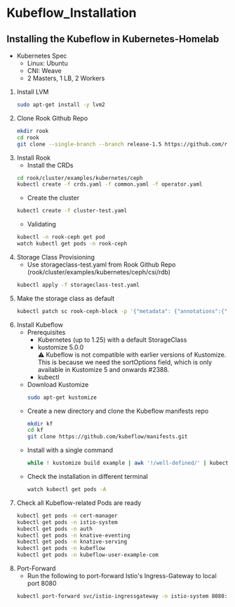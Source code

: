 # Kubeflow_Installation

## Installing the Kubeflow in Kubernetes-Homelab
- Kubernetes Spec
    - Linux: Ubuntu
    - CNI: Weave
    - 2 Masters, 1 LB, 2 Workers
1. Install LVM
    ```bash
    sudo apt-get install -y lvm2
    ```
2. Clone Rook Github Repo
    ```bash
    mkdir rook
    cd rook
    git clone --single-branch --branch release-1.5 https://github.com/rook/rook.git
    ```
3. Install Rook
    - Install the CRDs
    ```bash
    cd rook/cluster/examples/kubernetes/ceph
    kubectl create -f crds.yaml -f common.yaml -f operator.yaml
    ```
    - Create the cluster
    ```bash
    kubectl create -f cluster-test.yaml
    ```
    - Validating
    ```bash
    kubectl -n rook-ceph get pod
    watch kubectl get pods -n rook-ceph
    ```
4. Storage Class Provisioning
    - Use storageclass-test.yaml from Rook Github Repo (rook/cluster/examples/kubernetes/ceph/csi/rdb)
    ```bash
    kubectl apply -f storageclass-test.yaml
    ```
5. Make the storage class as default
    ```bash
    kubectl patch sc rook-ceph-block -p '{"metadata": {"annotations":{"storageclass.kubernetes.io/is-default-class":"true"}}}'
    ```
6. Install Kubeflow
    - Prerequisites
        - Kubernetes (up to 1.25) with a default StorageClass
        - kustomize 5.0.0  
            ⚠️ Kubeflow is not compatible with earlier versions of Kustomize. This is because we need the sortOptions field, which is only available in Kustomize 5 and onwards #2388.
        - kubectl
    - Download Kustomize
        ```bash
        sudo apt-get kustomize
        ```
    - Create a new directory and clone the Kubeflow manifests repo
        ```bash
        mkdir kf
        cd kf
        git clone https://github.com/kubeflow/manifests.git
        ```
    - Install with a single command
        ```bash
        while ! kustomize build example | awk '!/well-defined/' | kubectl apply -f -; do echo "Retrying to apply resources"; sleep 10; done
        ```
    - Check the installation in different terminal
        ```bash
        watch kubectl get pods -A
        ```
7. Check all Kubeflow-related Pods are ready
    ```bash
    kubectl get pods -n cert-manager
    kubectl get pods -n istio-system
    kubectl get pods -n auth
    kubectl get pods -n knative-eventing
    kubectl get pods -n knative-serving
    kubectl get pods -n kubeflow
    kubectl get pods -n kubeflow-user-example-com
    ```
8. Port-Forward
    - Run the following to port-forward Istio's Ingress-Gateway to local port 8080
    ```bash
    kubectl port-forward svc/istio-ingressgateway -n istio-system 8080:80
    ```